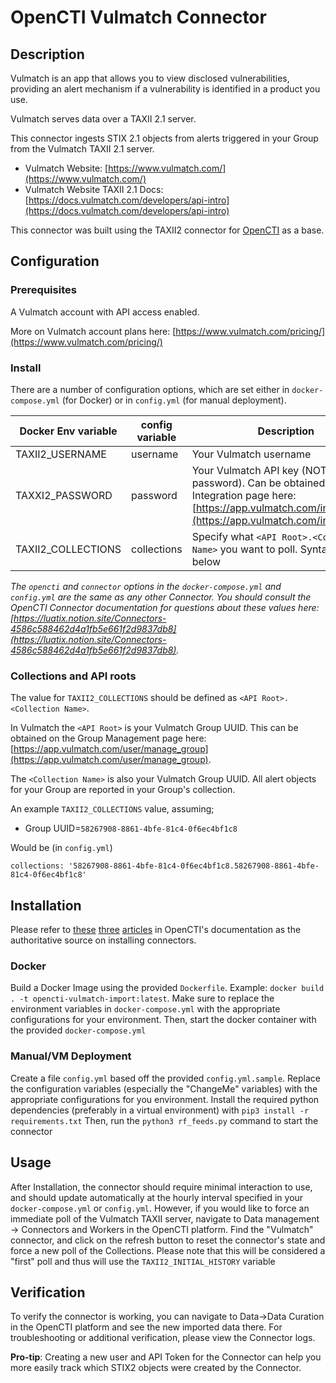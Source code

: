 # OpenCTI Vulmatch Connector

## Description

Vulmatch is an app that allows you to view disclosed vulnerabilities, providing an alert mechanism if a vulnerability is identified in a product you use.

Vulmatch serves data over a TAXII 2.1 server.

This connector ingests STIX 2.1 objects from alerts triggered in your Group from the Vulmatch TAXII 2.1 server.

* Vulmatch Website: [https://www.vulmatch.com/](https://www.vulmatch.com/)
* Vulmatch Website TAXII 2.1 Docs: [https://docs.vulmatch.com/developers/api-intro](https://docs.vulmatch.com/developers/api-intro)

This connector was built using the TAXII2 connector for [OpenCTI](https://github.com/OpenCTI-Platform/opencti) as a base.

## Configuration

### Prerequisites 

A Vulmatch account with API access enabled.

More on Vulmatch account plans here: [https://www.vulmatch.com/pricing/](https://www.vulmatch.com/pricing/)

### Install

There are a number of configuration options, which are set either in `docker-compose.yml` (for Docker) or in `config.yml` (for manual deployment).

| Docker Env variable | config variable | Description
| --------------------|-----------------|------------
| TAXII2_USERNAME     | username        | Your Vulmatch username
| TAXXI2_PASSWORD     | password        | Your Vulmatch API key (NOT password). Can be obtained on the Integration page here: [https://app.vulmatch.com/integrations](https://app.vulmatch.com/integrations)
| TAXII2_COLLECTIONS  | collections     | Specify what `<API Root>.<Collection Name>` you want to poll. Syntax Detailed below

_The `opencti` and `connector` options in the `docker-compose.yml` and `config.yml` are the same as any other Connector. You should consult the OpenCTI Connector documentation for questions about these values here: [https://luatix.notion.site/Connectors-4586c588462d4a1fb5e661f2d9837db8](https://luatix.notion.site/Connectors-4586c588462d4a1fb5e661f2d9837db8)._

### Collections and API roots

The value for `TAXII2_COLLECTIONS` should be defined as `<API Root>.<Collection Name>`.

In Vulmatch the `<API Root>` is your Vulmatch Group UUID. This can be obtained on the Group Management page here: [https://app.vulmatch.com/user/manage_group](https://app.vulmatch.com/user/manage_group).

The `<Collection Name>` is also your Vulmatch Group UUID. All alert objects for your Group are reported in your Group's collection.

An example `TAXII2_COLLECTIONS` value, assuming;

* Group UUID=`58267908-8861-4bfe-81c4-0f6ec4bf1c8`

Would be (in `config.yml`)

```
collections: '58267908-8861-4bfe-81c4-0f6ec4bf1c8.58267908-8861-4bfe-81c4-0f6ec4bf1c8'
```

## Installation

Please refer to [these](https://luatix.notion.site/Connectors-4586c588462d4a1fb5e661f2d9837db8) [three](https://luatix.notion.site/Introduction-9a614638a75746a391cd93a45fe3dc6c) [articles](https://luatix.notion.site/HowTo-Build-your-first-connector-06b2690697404b5ebc6e3556a1385940) in OpenCTI's documentation as the authoritative source on installing connectors.

### Docker

Build a Docker Image using the provided `Dockerfile`. Example: `docker build . -t opencti-vulmatch-import:latest`. Make sure to replace the environment variables in `docker-compose.yml` with the appropriate configurations for your environment. Then, start the docker container with the provided `docker-compose.yml`

### Manual/VM Deployment

Create a file `config.yml` based off the provided `config.yml.sample`. Replace the configuration variables (especially the "ChangeMe" variables) with the appropriate configurations for you environment. Install the required python dependencies (preferably in a virtual environment) with `pip3 install -r requirements.txt` Then, run the `python3 rf_feeds.py` command to start the connector

## Usage

After Installation, the connector should require minimal interaction to use, and should update automatically at the hourly interval specified in your `docker-compose.yml` or `config.yml`. However, if you would like to force an immediate poll of the Vulmatch TAXII server, navigate to Data management -> Connectors and Workers in the OpenCTI platform. Find the "Vulmatch" connector, and click on the refresh button to reset the connector's state and force a new poll of the Collections. Please note that this will be considered a "first" poll and thus will use the `TAXII2_INITIAL_HISTORY` variable

## Verification

To verify the connector is working, you can navigate to Data->Data Curation in the OpenCTI platform and see the new imported data there. For troubleshooting or additional verification, please view the Connector logs.

**Pro-tip**: Creating a new user and API Token for the Connector can help you more easily track which STIX2 objects were created by the Connector.